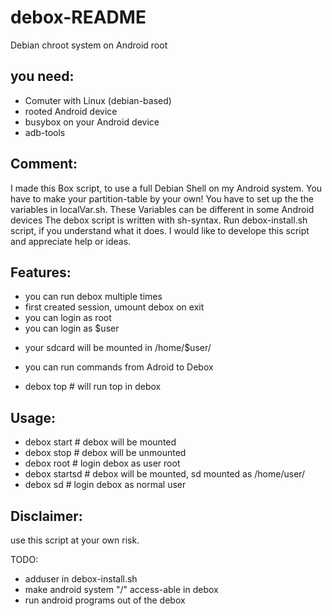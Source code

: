 debox-README
============

Debian chroot system on Android root

you need:
---------
 - Comuter with Linux (debian-based)
 - rooted Android device
 - busybox on your Android device
 - adb-tools

Comment:
-------
 I made this Box script, to use a full Debian Shell on my Android system.
 You have to make your partition-table by your own!
 You have to set up the the variables in localVar.sh.
 These Variables can be different in some Android devices
 The debox script is written with sh-syntax.
 Run debox-install.sh script, if you understand what it does.
 I would like to develope this script and appreciate help or ideas.

Features:
---------
 + you can run debox multiple times
 + first created session, umount debox on exit
 + you can login as root
 + you can login as $user
  - your sdcard will be mounted in /home/$user/
 + you can run commands from Adroid to Debox
  - debox top   # will run top in debox

Usage:
--------
 + debox start      # debox will be mounted
 + debox stop       # debox will be unmounted
 + debox root       # login debox as user root
 + debox startsd    # debox will be mounted, sd mounted as /home/user/
 + debox sd         # login debox as normal user

Disclaimer:
-----------
use this script at your own risk.

TODO:
  - adduser in debox-install.sh
  - make android system "/" access-able in debox
  - run android programs out of the debox
